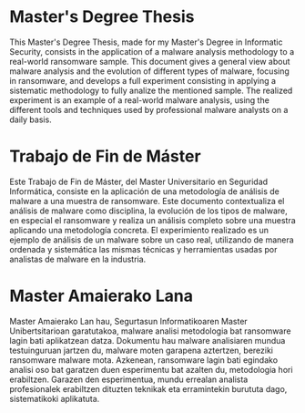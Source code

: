 # Master's Degree Thesis

This Master's Degree Thesis, made for my Master's Degree in Informatic Security, consists in the application of a malware analysis methodology to a real-world ransomware sample. This document gives a general view about malware analysis and the evolution of different types of malware, focusing in ransomware, and develops a full experiment consisting in applying a sistematic methodology to fully analize the mentioned sample. The realized experiment is an example of a real-world malware analysis, using the different tools and techniques used by professional malware analysts on a daily basis.

# Trabajo de Fin de Máster

Este Trabajo de Fin de Máster, del Master Universitario en Seguridad Informática, consiste en la aplicación de una metodología de análisis de malware a una muestra de ransomware. Este documento contextualiza el análisis de malware como disciplina, la evolución de los tipos de malware, en especial el ransomware y realiza un análisis completo sobre una muestra aplicando una metodología concreta. El experimiento realizado es un ejemplo de análisis de un malware sobre un caso real, utilizando de manera ordenada y sistemática las mismas técnicas y herramientas usadas por analistas de malware en la industria.

# Master Amaierako Lana

Master Amaierako Lan hau, Segurtasun Informatikoaren Master Unibertsitarioan garatutakoa, malware analisi metodologia bat ransomware lagin bati aplikatzean datza. Dokumentu hau malware analisiaren mundua testuinguruan jartzen du, malware moten garapena aztertzen, bereziki ransomware malware mota. Azkenean, ransomware lagin bati egindako analisi oso bat garatzen duen esperimentu bat azalten du, metodologia hori erabiltzen. Garazen den esperimentua, mundu errealan analista profesionalek erabiltzen dituzten teknikak eta erramintekin burututa dago, sistematikoki aplikatuta.
